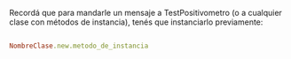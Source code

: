 Recordá que para mandarle un mensaje a TestPositivometro (o a cualquier clase con métodos de instancia), tenés que instanciarlo previamente:

```ruby

NombreClase.new.metodo_de_instancia

```
